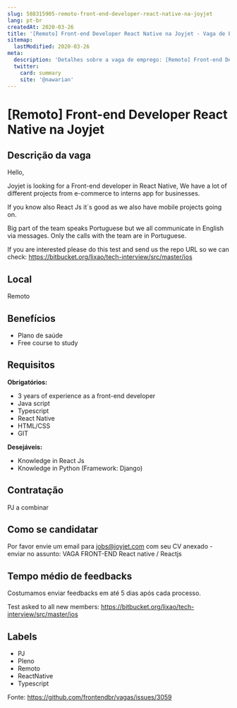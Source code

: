 ```yaml
---
slug: 588315905-remoto-front-end-developer-react-native-na-joyjet
lang: pt-br
createdAt: 2020-03-26
title: '[Remoto] Front-end Developer React Native na Joyjet - Vaga de Emprego'
sitemap:
  lastModified: 2020-03-26
meta:
  description: 'Detalhes sobre a vaga de emprego: [Remoto] Front-end Developer React Native na Joyjet'
  twitter:
    card: summary
    site: '@nawarian'
---
```


# [Remoto] Front-end Developer React Native na Joyjet

##  Descrição da vaga

Hello, 

Joyjet is looking for a Front-end developer in React Native, We have a lot of different projects from e-commerce to interns app for businesses.

If you know also React Js it´s good as we also have mobile projects going on.

Big part of the team speaks Portuguese but we all communicate in English via messages. Only the calls with the team are in Portuguese. 

If you are interested please do this test and send us the repo URL so we can check: https://bitbucket.org/lixao/tech-interview/src/master/ios

## Local

Remoto

## Benefícios

- Plano de saúde
- Free course to study

## Requisitos

**Obrigatórios:**
- 3 years of experience as a front-end developer
- Java script
- Typescript
- React Native
- HTML/CSS
- GIT

**Desejáveis:**
- Knowledge in React Js
- Knowledge in Python (Framework: Django)

## Contratação

PJ a combinar

## Como se candidatar

Por favor envie um email para jobs@joyjet.com com seu CV anexado - enviar no assunto: VAGA FRONT-END React native / Reactjs

## Tempo médio de feedbacks

Costumamos enviar feedbacks em até 5 dias após cada processo.

Test asked to all new members: https://bitbucket.org/lixao/tech-interview/src/master/ios

## Labels

- PJ
- Pleno
- Remoto
- ReactNative
- Typescript

Fonte: https://github.com/frontendbr/vagas/issues/3059